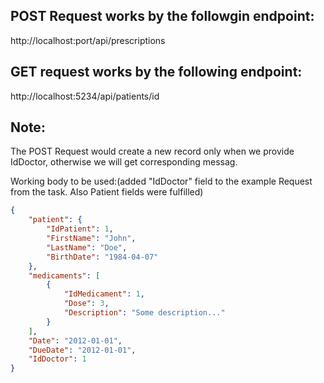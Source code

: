 ## POST Request works by the followgin endpoint:

http://localhost:port/api/prescriptions

## GET request works by the following endpoint:

http://localhost:5234/api/patients/id

## Note:

The POST Request would create a new record only when we provide IdDoctor, otherwise we will get corresponding messag.

Working body to be used:(added "IdDoctor" field to the example Request from the task. Also Patient fields were fulfilled)

```json
{
    "patient": {
        "IdPatient": 1,
        "FirstName": "John",
        "LastName": "Doe",
        "BirthDate": "1984-04-07"
    },
    "medicaments": [
        {
            "IdMedicament": 1,
            "Dose": 3,
            "Description": "Some description..."
        }
    ],
    "Date": "2012-01-01",
    "DueDate": "2012-01-01",
    "IdDoctor": 1
}
